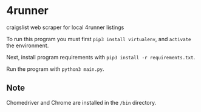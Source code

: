 # 4runner
craigslist web scraper for local 4runner listings


To run this program you must first `pip3 install virtualenv`, and `activate` the environment.

Next, install program requirements with `pip3 install -r requirements.txt`.

Run the program with `python3 main.py`.

## Note
Chomedriver and Chrome are installed in the `/bin` directory.